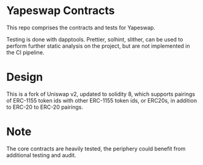 # Yapeswap Contracts

This repo comprises the contracts and tests for Yapeswap.

Testing is done with dapptools. Prettier, solhint, slither, can be used to perform further static analysis on the 
project, but are not implemented in the CI pipeline.

# Design

This is a fork of Uniswap v2, updated to solidity 8, which supports pairings of ERC-1155 token ids with other ERC-1155 
token ids, or ERC20s, in addition to ERC-20 to ERC-20 pairings.

# Note

The core contracts are heavily tested, the periphery could benefit from additional testing and audit.